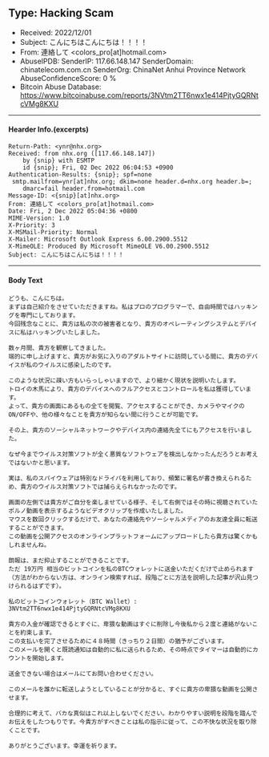 ## Type: Hacking Scam
- Received: 2022/12/01
- Subject: こんにちはこんにちは！！！！
- From: 連絡して <colors_pro[at]hotmail.com>
- AbuseIPDB:
    SenderIP: 117.66.148.147
    SenderDomain: chinatelecom.com.cn
    SenderOrg: ChinaNet Anhui Province Network
    AbuseConfidenceScore: 0 %
- Bitcoin Abuse Database:
    https://www.bitcoinabuse.com/reports/3NVtm2TT6nwx1e414PjtyGQRNtcVMg8KXU
---
#### Hearder Info.(excerpts)
```E-mail
Return-Path: <ynr@nhx.org>
Received: from nhx.org ([117.66.148.147])
	by {snip} with ESMTP
	id {snip}; Fri, 02 Dec 2022 06:04:53 +0900
Authentication-Results: {snip}; spf=none
 smtp.mailfrom=ynr[at]nhx.org; dkim=none header.d=nhx.org header.b=;
	dmarc=fail header.from=hotmail.com
Message-ID: <{snip}[at]nhx.org>
From: 連絡して <colors_pro[at]hotmail.com>
Date: Fri, 2 Dec 2022 05:04:36 +0800
MIME-Version: 1.0
X-Priority: 3
X-MSMail-Priority: Normal
X-Mailer: Microsoft Outlook Express 6.00.2900.5512
X-MimeOLE: Produced By Microsoft MimeOLE V6.00.2900.5512
Subject: こんにちはこんにちは！！！！
```
---
#### Body Text
```
どうも、こんにちは。
まずは自己紹介をさせていただきますね。私はプロのプログラマーで、自由時間ではハッキングを専門にしております。
今回残念なことに、貴方は私の次の被害者となり、貴方のオペレーティングシステムとデバイスに私はハッキングいたしました。

数ヶ月間、貴方を観察してきました。
端的に申し上げますと、貴方がお気に入りのアダルトサイトに訪問している間に、貴方のデバイスが私のウイルスに感染したのです。

このような状況に疎い方もいらっしゃいますので、より細かく現状を説明いたします。
トロイの木馬により、貴方のデバイスへのフルアクセスとコントロールを私は獲得しています。
よって、貴方の画面にあるもの全てを閲覧、アクセスすることができ、カメラやマイクのON/OFFや、他の様々なことを貴方が知らない間に行うことが可能です。

その上、貴方のソーシャルネットワークやデバイス内の連絡先全てにもアクセスを行いました。

なぜ今までウイルス対策ソフトが全く悪質なソフトウェアを検出しなかったんだろうとお考えではないかと思います。

実は、私のスパイウェアは特別なドライバを利用しており、頻繁に署名が書き換えられるため、貴方のウイルス対策ソフトでは捕らえられなかったのです。

画面の左側では貴方がご自分を楽しませている様子、そして右側ではその時に視聴されていたポルノ動画を表示するようなビデオクリップを作成いたしました。
マウスを数回クリックするだけで、あなたの連絡先やソーシャルメディアのお友達全員に転送することができます。
この動画を公開アクセスのオンラインプラットフォームにアップロードしたら貴方は驚くかもしれませんね。

朗報は、まだ抑止することができることです。
ただ 19万円 相当のビットコインを私のBTCウォレットに送金いただくだけで止められます（方法がわからない方は、オンライン検索すれば、段階ごとに方法を説明した記事が沢山見つけられるはずです）。

私のビットコインウォレット（BTC Wallet）: 3NVtm2TT6nwx1e414PjtyGQRNtcVMg8KXU

貴方の入金が確認できるとすぐに、卑猥な動画はすぐに削除し今後私から２度と連絡がないことを約束します。
この支払いを完了させるために４８時間（きっちり２日間）の猶予がございます。
このメールを開くと既読通知は自動的に私に送られるため、その時点でタイマーは自動的にカウントを開始します。

送金できない場合はメールにてお問い合わせください。

このメールを誰かに転送しようとしていることが分かると、すぐに貴方の卑猥な動画を公開させます。

合理的に考えて、バカな真似はこれ以上しないでください。わかりやすい説明を段階を踏んでお伝えをしたつもりです。今貴方がすべきことは私の指示に従って、この不快な状況を取り除くことです。

ありがとうございます。幸運を祈ります。
```
